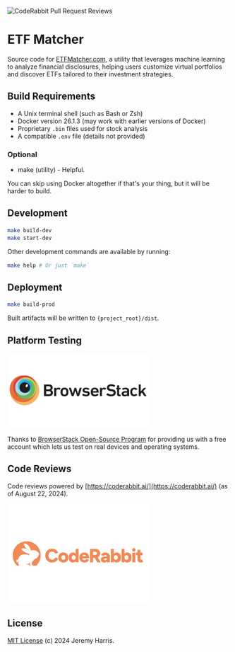 ![CodeRabbit Pull Request Reviews](https://img.shields.io/coderabbit/prs/github/jzombie/etf-matcher?link=https%3A%2F%2Fgithub.com%2Fjzombie%2Fetf-matcher%2Fpulls%3Fq%3Dis%253Apr%2Bis%253Aclosed)

# ETF Matcher

Source code for [ETFMatcher.com](https://etfmatcher.com), a utility that leverages machine learning to analyze financial disclosures, helping users customize virtual portfolios and discover ETFs tailored to their investment strategies.

## Build Requirements

- A Unix terminal shell (such as Bash or Zsh)
- Docker version 26.1.3 (may work with earlier versions of Docker)
- Proprietary `.bin` files used for stock analysis
- A compatible `.env` file (details not provided)

### Optional

- make (utility) - Helpful.

You can skip using Docker altogether if that's your thing, but it will be harder to build.

## Development

```bash
make build-dev
make start-dev
```

Other development commands are available by running:

```bash
make help # Or just `make`
```

## Deployment

```bash
make build-prod
```

Built artifacts will be written to `{project_root}/dist`.

## Platform Testing

<a href="https://www.browserstack.com" target="_blank"><img src="src/assets/vendor/browserstack-logo-600x315.png" alt="BrowserStack" width="320"></a>

Thanks to [BrowserStack Open-Source Program](https://www.browserstack.com/open-source) for providing us with a free account which lets us test on real devices and operating systems.

## Code Reviews

Code reviews powered by [https://coderabbit.ai/](https://coderabbit.ai/) (as of August 22, 2024).

<a href="https://coderabbit.ai" target="_blank"><img src="src/assets/vendor/coderabbit-logo.svg" alt="CodeRabbit" width="320"></a>

## License

[MIT License](LICENSE) (c) 2024 Jeremy Harris.
